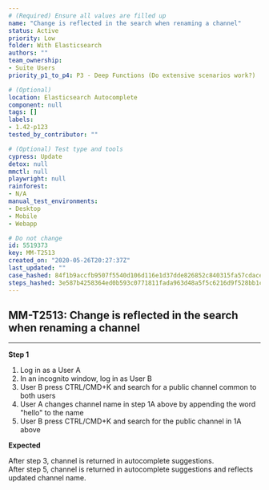 ```yaml
---
# (Required) Ensure all values are filled up
name: "Change is reflected in the search when renaming a channel"
status: Active
priority: Low
folder: With Elasticsearch
authors: ""
team_ownership:
- Suite Users
priority_p1_to_p4: P3 - Deep Functions (Do extensive scenarios work?)

# (Optional)
location: Elasticsearch Autocomplete
component: null
tags: []
labels:
- 1.42-p123
tested_by_contributor: ""

# (Optional) Test type and tools
cypress: Update
detox: null
mmctl: null
playwright: null
rainforest:
- N/A
manual_test_environments:
- Desktop
- Mobile
- Webapp

# Do not change
id: 5519373
key: MM-T2513
created_on: "2020-05-26T20:27:37Z"
last_updated: ""
case_hashed: 84f1b9accfb9507f5540d106d116e1d37dde826852c840315fa57cdaceae8540528ee125bc07f302c6bcd1bfd21dd847
steps_hashed: 3e587b4258364ed0b593c0771811fada963d48a5f5c6216d9f528bb1c358c13f29c40e8c5c7a365f49588ba0058ba1c9
---
```


<!-- (Auto-generated) Based on frontmatter's "key" and "name" -->

## MM-T2513: Change is reflected in the search when renaming a channel

---

**Step 1**

1. Log in as a User A
2. In an incognito window, log in as User B
3. User B press CTRL/CMD+K and search for a public channel common to both users
4. User A changes channel name in step 1A above by appending the word "hello" to the name
5. User B press CTRL/CMD+K and search for the public channel in 1A above

**Expected**

After step 3, channel is returned in autocomplete suggestions.\
After step 5, channel is returned in autocomplete suggestions and reflects updated channel name.
